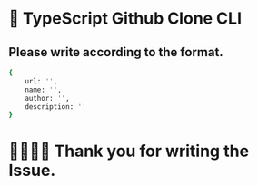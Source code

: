 # 💙 TypeScript Github Clone CLI 

## Please write according to the format.
<!-- Example
{
    url: '<repo_url>',
    name: '<repo_name>',
    author: '<your_name>',
    description: '<repo_desc>'
}
-->

```sh
{
    url: '',
    name: '',
    author: '',
    description: ''
}
```

# 🙇‍♀️🙇‍♂️ Thank you for writing the Issue.
